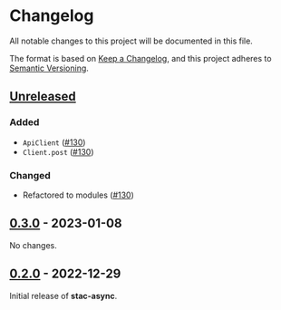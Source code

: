 # Changelog

All notable changes to this project will be documented in this file.

The format is based on [Keep a Changelog](https://keepachangelog.com/en/1.0.0/), and this project adheres to [Semantic Versioning](https://semver.org/spec/v2.0.0.html).

## [Unreleased]

### Added

- `ApiClient` ([#130](https://github.com/gadomski/stac-rs/pull/130))
- `Client.post` ([#130](https://github.com/gadomski/stac-rs/pull/130))

### Changed

- Refactored to modules ([#130](https://github.com/gadomski/stac-rs/pull/130))

## [0.3.0] - 2023-01-08

No changes.

## [0.2.0] - 2022-12-29

Initial release of **stac-async**.

[Unreleased]: https://github.com/gadomski/stac-rs/compare/stac-async-v0.3.0...main
[0.3.0]: https://github.com/gadomski/stac-rs/compare/stac-async-v0.2.0...stac-async-v0.3.0
[0.2.0]: https://github.com/gadomski/stac-rs/releases/tag/stac-async-v0.2.0
